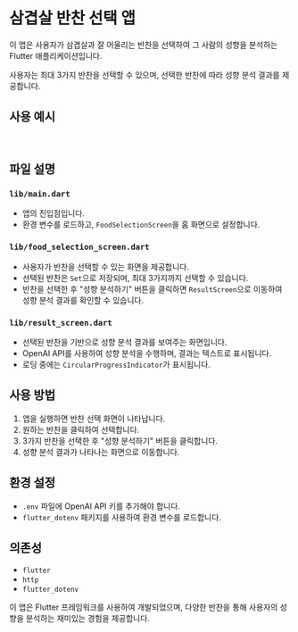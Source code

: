 
# 삼겹살 반찬 선택 앱

이 앱은 사용자가 삼겹살과 잘 어울리는 반찬을 선택하여 그 사람의 성향을 분석하는 Flutter 애플리케이션입니다. 

사용자는 최대 3가지 반찬을 선택할 수 있으며, 선택한 반찬에 따라 성향 분석 결과를 제공합니다.

## 사용 예시
![]()
![]()

## 파일 설명

### `lib/main.dart`
- 앱의 진입점입니다.
- 환경 변수를 로드하고, `FoodSelectionScreen`을 홈 화면으로 설정합니다.

### `lib/food_selection_screen.dart`
- 사용자가 반찬을 선택할 수 있는 화면을 제공합니다.
- 선택된 반찬은 `Set`으로 저장되며, 최대 3가지까지 선택할 수 있습니다.
- 반찬을 선택한 후 "성향 분석하기" 버튼을 클릭하면 `ResultScreen`으로 이동하여 성향 분석 결과를 확인할 수 있습니다.

### `lib/result_screen.dart`
- 선택된 반찬을 기반으로 성향 분석 결과를 보여주는 화면입니다.
- OpenAI API를 사용하여 성향 분석을 수행하며, 결과는 텍스트로 표시됩니다.
- 로딩 중에는 `CircularProgressIndicator`가 표시됩니다.

## 사용 방법
1. 앱을 실행하면 반찬 선택 화면이 나타납니다.
2. 원하는 반찬을 클릭하여 선택합니다.
3. 3가지 반찬을 선택한 후 "성향 분석하기" 버튼을 클릭합니다.
4. 성향 분석 결과가 나타나는 화면으로 이동합니다.

## 환경 설정
- `.env` 파일에 OpenAI API 키를 추가해야 합니다.
- `flutter_dotenv` 패키지를 사용하여 환경 변수를 로드합니다.

## 의존성
- `flutter`
- `http`
- `flutter_dotenv`

이 앱은 Flutter 프레임워크를 사용하여 개발되었으며, 다양한 반찬을 통해 사용자의 성향을 분석하는 재미있는 경험을 제공합니다.
